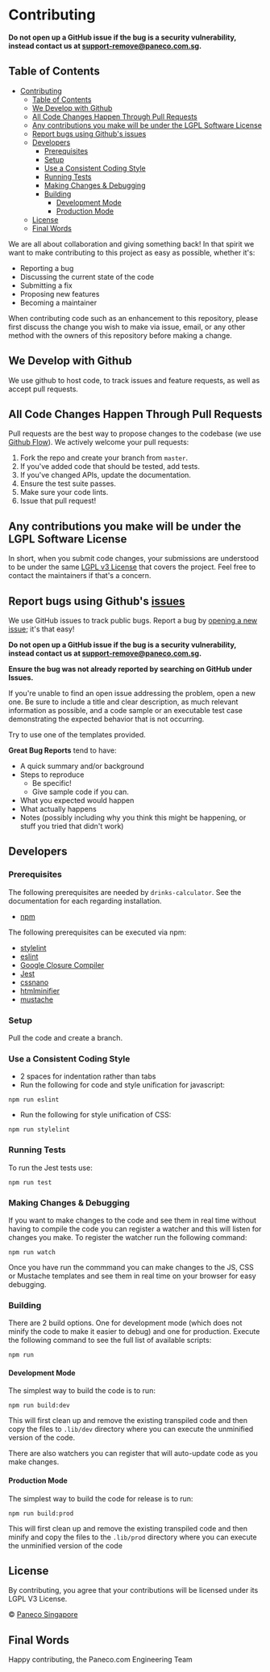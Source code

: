 # Contributing
  **Do not open up a GitHub issue if the bug is a security vulnerability, instead contact us at support-remove@paneco.com.sg.**

## Table of Contents
- [Contributing](#contributing)
  - [Table of Contents](#table-of-contents)
  - [We Develop with Github](#we-develop-with-github)
  - [All Code Changes Happen Through Pull Requests](#all-code-changes-happen-through-pull-requests)
  - [Any contributions you make will be under the LGPL Software License](#any-contributions-you-make-will-be-under-the-lgpl-software-license)
  - [Report bugs using Github's issues](#report-bugs-using-githubs-issues)
  - [Developers](#developers)
    - [Prerequisites](#prerequisites)
    - [Setup](#setup)
    - [Use a Consistent Coding Style](#use-a-consistent-coding-style)
    - [Running Tests](#running-tests)
    - [Making Changes & Debugging](#making-changes--debugging)
    - [Building](#building)
      - [Development Mode](#development-mode)
      - [Production Mode](#production-mode)
  - [License](#license)
  - [Final Words](#final-words)

We are all about collaboration and giving something back! In that spirit we want to make contributing to this project as easy as possible, whether it's:

- Reporting a bug
- Discussing the current state of the code
- Submitting a fix
- Proposing new features
- Becoming a maintainer

When contributing code such as an enhancement to this repository, please first discuss the change you wish to make via issue, email, or any other method with the owners of this repository before making a change.

## We Develop with Github
We use github to host code, to track issues and feature requests, as well as accept pull requests.

## All Code Changes Happen Through Pull Requests
Pull requests are the best way to propose changes to the codebase (we use [Github Flow](https://guides.github.com/introduction/flow/index.html)). We actively welcome your pull requests:

1. Fork the repo and create your branch from `master`.
2. If you've added code that should be tested, add tests.
3. If you've changed APIs, update the documentation.
4. Ensure the test suite passes.
5. Make sure your code lints.
6. Issue that pull request!

## Any contributions you make will be under the LGPL Software License
In short, when you submit code changes, your submissions are understood to be under the same [LGPL v3 License](https://choosealicense.com/licenses/lgpl-3.0/) that covers the project. Feel free to contact the maintainers if that's a concern.

## Report bugs using Github's [issues](https://github.com/paneco/drinks-calculator/issues)
We use GitHub issues to track public bugs. Report a bug by [opening a new issue](); it's that easy!

**Do not open up a GitHub issue if the bug is a security vulnerability, instead contact us at support-remove@paneco.com.sg.**

**Ensure the bug was not already reported by searching on GitHub under Issues.**

If you're unable to find an open issue addressing the problem, open a new one. Be sure to include a title and clear description, as much relevant information as possible, and a code sample or an executable test case demonstrating the expected behavior that is not occurring.

Try to use one of the templates provided.

**Great Bug Reports** tend to have:

- A quick summary and/or background
- Steps to reproduce
  - Be specific!
  - Give sample code if you can. 
- What you expected would happen
- What actually happens
- Notes (possibly including why you think this might be happening, or stuff you tried that didn't work)

## Developers
### Prerequisites
The following prerequisites are needed by `drinks-calculator`. See the documentation for each regarding installation.

* [npm](https://www.npmjs.com/)

The following prerequisites can be executed via npm:
* [stylelint](https://stylelint.io)
* [eslint](https://eslint.org/)
* [Google Closure Compiler](https://developers.google.com/closure/compiler/)
* [Jest](https://jestjs.io/)
* [cssnano](https://cssnano.co/)
* [htmlminifier](https://kangax.github.io/html-minifier/)
* [mustache](https://github.com/janl/mustache.js)

### Setup
Pull the code and create a branch.

### Use a Consistent Coding Style

* 2 spaces for indentation rather than tabs
* Run the following for code and style unification for javascript:
```
npm run eslint
```

* Run the following for style unification of CSS:
```
npm run stylelint
```

### Running Tests
To run the Jest tests use:
```
npm run test
```

### Making Changes & Debugging
If you want to make changes to the code and see them in real time without having to compile the code you can register a watcher and this will listen for changes you make. To register the watcher run the following command:
```
npm run watch
```
Once you have run the commmand you can make changes to the JS, CSS or Mustache templates and see them in real time on your browser for easy debugging.

### Building
There are 2 build options. One for development mode (which does not minify the code to make it easier to debug) and one for production. Execute the following command to see the full list of available scripts:
```
npm run
```

#### Development Mode
The simplest way to build the code is to run:
```
npm run build:dev
```
This will first clean up and remove the existing transpiled code and then copy the files to `.lib/dev` directory where you can execute the unminified version of the code. 

There are also watchers you can register that will auto-update code as you make changes.


#### Production Mode
The simplest way to build the code for release is to run:
```
npm run build:prod
```
This will first clean up and remove the existing transpiled code and then minify and copy the files to the `.lib/prod` directory where you can execute the unminified version of the code

## License
By contributing, you agree that your contributions will be licensed under its LGPL V3 License.

© [Paneco Singapore](https://www.paneco.com.sg)

## Final Words
Happy contributing, the Paneco.com Engineering Team